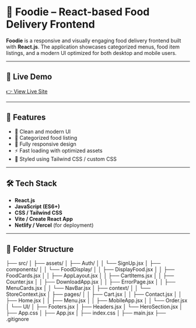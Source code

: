# 🍴 Foodie – React-based Food Delivery Frontend

**Foodie** is a responsive and visually engaging food delivery frontend built with **React.js**. The application showcases categorized menus, food item listings, and a modern UI optimized for both desktop and mobile users.

---

## 🔗 Live Demo

[👉 View Live Site](https://food-delivery-app-three-sigma.vercel.app/)

---

## 🚀 Features

- 🍕 Clean and modern UI
- 🍱 Categorized food listing
- 📱 Fully responsive design
- ⚡ Fast loading with optimized assets
- 🎨 Styled using Tailwind CSS / custom CSS

---

## 🛠️ Tech Stack

- **React.js**
- **JavaScript (ES6+)**
- **CSS / Tailwind CSS**
- **Vite / Create React App**
- **Netlify / Vercel** (for deployment)

---

## 📂 Folder Structure
├── src/
│ ├── assets/
│ ├── Auth/
│ │ └── SignUp.jsx
│ ├── components/
│ │ └── FoodDisplay/
│ │ ├── DisplayFood.jsx
│ │ ├── FoodCards.jsx
│ │ ├── AppLayout.jsx
│ │ ├── CartItems.jsx
│ │ ├── Counter.jsx
│ │ ├── DownloadApp.jsx
│ │ ├── ErrorPage.jsx
│ │ ├── MenuCards.jsx
│ │ └── NavBar.jsx
│ ├── context/
│ │ └── StoreContext.jsx
│ ├── pages/
│ │ ├── Cart.jsx
│ │ ├── Contact.jsx
│ │ ├── Home.jsx
│ │ ├── Menu.jsx
│ │ ├── MobileApp.jsx
│ │ └── Order.jsx
│ └── UI/
│ ├── Footers.jsx
│ ├── Headers.jsx
│ └── HeroSection.jsx
│ ├── App.css
│ ├── App.jsx
│ ├── index.css
│ ├── main.jsx
├── .gitignore



